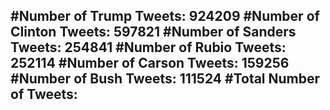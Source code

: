 #Number of Trump Tweets: 924209
#Number of Clinton Tweets: 597821
#Number of Sanders Tweets: 254841
#Number of Rubio Tweets: 252114
#Number of Carson Tweets: 159256
#Number of Bush Tweets: 111524
#Total Number of Tweets:  
---

